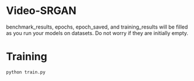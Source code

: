 # Video-SRGAN

benchmark_results, epochs, epoch_saved, and training_results will be filled as you run your models on datasets. Do not worry if they are initially empty.

# Training

`python train.py`
